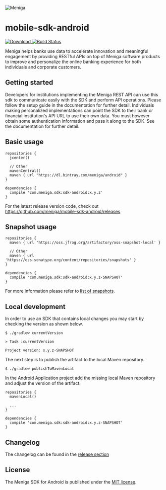 ![Meniga](https://github.com/meniga/mobile-sdk-ios/raw/master/logo.png)

mobile-sdk-android
====
[![Download](https://api.bintray.com/packages/meniga/android/com.meniga.sdk:sdk-android/images/download.svg) ](https://bintray.com/meniga/android/com.meniga.sdk:sdk-android/_latestVersion)
[![Build Status](https://travis-ci.org/meniga/mobile-sdk-android.svg?branch=master)](https://travis-ci.org/meniga/mobile-sdk-android)

Meniga helps banks use data to accelerate innovation and meaningful engagement by providing RESTful APIs on top of Meniga software products to improve and personalize the online banking experience for both individuals and corporate customers.

## Getting started
Developers for institutions implementing the Meniga REST API can use this sdk to communicate easily with the SDK and perform API operations. Please follow the setup guide in the documentation for further detail. Individuals making personalized implementations can point the SDK to their bank or financial institution's API URL to use their own data. You must however obtain some authentication information and pass it along to the SDK. See the documentation for further detail.

## Basic usage

```
repositories {
  jcenter()
  
  // Other
  mavenCentral()
  maven { url "https://dl.bintray.com/meniga/android" }
}

dependencies {
  compile 'com.meniga.sdk:sdk-android:x.y.z'
}
```

For the latest release version code, check out https://github.com/meniga/mobile-sdk-android/releases

## Snapshot usage

```
repositories {
  maven { url 'https://oss.jfrog.org/artifactory/oss-snapshot-local' }
  
  // Other
  maven { url 'https://oss.sonatype.org/content/repositories/snapshots' }
}

dependencies {
  compile 'com.meniga.sdk:sdk-android:x.y.z-SNAPSHOT'
}
```

For more information please refer to [list of snapshots](https://oss.jfrog.org/webapp/#/artifacts/browse/tree/General/oss-snapshot-local/com/meniga/sdk/sdk-android).

## Local development

In order to use an SDK that contains local changes you may start by checking the version as shown below.

```
$ ./gradlew currentVersion

> Task :currentVersion 

Project version: x.y.z-SNAPSHOT
```

The next step is to publish the artifact to the local Maven repository.

```
$ ./gradlew publishToMavenLocal
```

In the Android Application project add the missing local Maven repository and adjust the version of the artifact.

```
repositories {
  mavenLocal()
  
  ...
}

dependencies {
  compile 'com.meniga.sdk:sdk-android:x.y.z-SNAPSHOT'
}
```

## Changelog
The changelog can be found in the [release section](https://github.com/meniga/mobile-sdk-android/releases)

## License
The Meniga SDK for Android is published under the [MIT license](LICENSE.txt).
